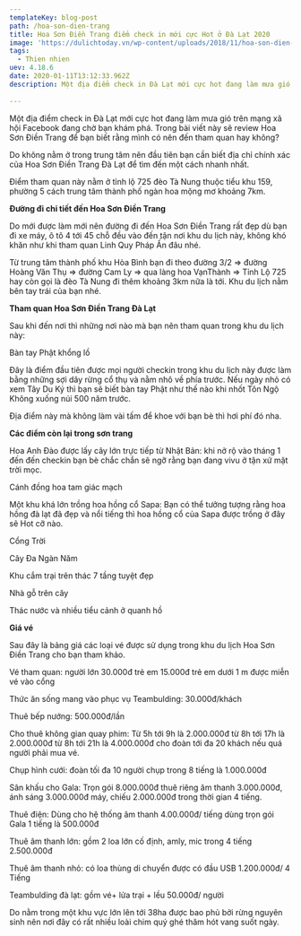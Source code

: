 ```yaml
---
templateKey: blog-post
path: /hoa-son-dien-trang
title: Hoa Sơn Điền Trang điểm check in mới cực Hot ở Đà Lạt 2020
image: 'https://dulichtoday.vn/wp-content/uploads/2018/11/hoa-son-dien-trang-dia-diem-moi-da-lat.jpg' 
tags:
  - Thien nhien
uev: 4.18.6
date: 2020-01-11T13:12:33.962Z
description: Một địa điểm check in Đà Lạt mới cực hot đang làm mưa gió trên mạng xã hội Facebook đang chờ bạn khám phá.
 
---
```


Một địa điểm check in Đà Lạt mới cực hot đang làm mưa gió trên mạng xã hội Facebook đang chờ bạn khám phá. Trong bài viết này sẽ review Hoa Sơn Điền Trang để bạn biết rằng mình có nên đến tham quan hay không?

Do không nằm ở trong trung tâm nên đầu tiên bạn cần biết địa chỉ chính xác của Hoa Sơn Điền Trang Đà Lạt để tìm đến một cách nhanh nhất.

Điểm tham quan này nằm ở tỉnh lộ 725 đèo Tà Nung thuộc tiểu khu 159, phường 5 cách trung tâm thành phố ngàn hoa mộng mơ khoảng 7km.

**Đường đi chi tiết đến Hoa Sơn Điền Trang**

Do mới được làm mới nên đường đi đến Hoa Sơn Điền Trang rất đẹp dù bạn đi xe máy, ô tô 4 tới 45 chỗ đều vào đến tận nơi khu du lịch này, không khó khăn như khi tham quan Linh Quy Pháp Ấn đâu nhé.

Từ trung tâm thành phố khu Hòa Bình bạn đi theo đường 3/2 => đường Hoàng Văn Thụ => đường Cam Ly => qua làng hoa VạnThành => Tỉnh Lộ 725 hay còn gọi là đèo Tà Nung đi thêm khoảng 3km nữa là tới. Khu du lịch nằm bên tay trái của bạn nhé.




**Tham quan Hoa Sơn Điền Trang Đà Lạt**

Sau khi đến nơi thì những nơi nào mà bạn nên tham quan trong khu du lịch này:

Bàn tay Phật khổng lồ

Đây là điểm đầu tiên được mọi người checkin trong khu du lịch này được làm bằng những sợi dây rừng cổ thụ và nằm nhô về phía trước. Nếu ngày nhỏ có xem Tây Du Ký thì bạn sẽ biết bàn tay Phật như thế nào khi nhốt Tôn Ngộ Không xuống núi 500 năm trước.

Địa điểm này mà không làm vài tấm để khoe với bạn bè thì hơi phí đó nha.

**Các điểm còn lại trong sơn trang**

Hoa Anh Đào được lấy cây lớn trực tiếp từ Nhật Bản: khi nở rộ vào tháng 1 đến đến checkin bạn bè chắc chắn sẽ ngỡ rằng bạn đang vivu ở tận xứ mặt trời mọc.

Cánh đồng hoa tam giác mạch

Một khu khá lớn trồng hoa hồng cổ Sapa: Bạn có thể tưởng tượng rằng hoa hồng đà lạt đã đẹp và nổi tiếng thì hoa hồng cổ của Sapa được trồng ở đây sẽ Hot cỡ nào.

Cổng Trời

Cây Đa Ngàn Năm

Khu cắm trại trên thác 7 tầng tuyệt đẹp

Nhà gỗ trên cây

Thác nước và nhiều tiểu cảnh ở quanh hồ


**Giá vé**

Sau đây là bảng giá các loại vé được sử dụng trong khu du lịch Hoa Sơn Điền Trang cho bạn tham khảo.

Vé tham quan: người lớn 30.000đ trẻ em 15.000đ trẻ em dưới 1 m được miễn vé vào cổng

Thức ăn sống mang vào phục vụ Teambulding: 30.000đ/khách

Thuê bếp nướng: 500.000đ/lần

Cho thuê không gian quay phim: Từ 5h tới 9h là 2.000.000đ từ 8h tới 17h là 2.000.000đ từ 8h tới 21h là 4.000.000đ cho đoàn tới đa 20 khách nếu quá người phải mua vé.

Chụp hình cưới: đoàn tối đa 10 người chụp trong 8 tiếng là 1.000.000đ

Sân khấu cho Gala: Trọn gói 8.000.000đ thuê riêng âm thanh 3.000.000đ, ánh sáng 3.000.000đ máy, chiếu 2.000.000đ trong thời gian 4 tiếng.

Thuê điện: Dùng cho hệ thống âm thanh 4.00.000đ/ tiếng dùng trọn gói Gala 1 tiếng là 500.000đ

Thuê âm thanh lớn: gồm 2 loa lớn cố định, amly, mic trong 4 tiếng 2.500.000đ

Thuê âm thanh nhỏ: có loa thùng di chuyển được có đầu USB 1.200.000đ/ 4 Tiếng

Teambulding đà lạt: gồm vé+ lửa trại + lều 50.000đ/ người


Do nằm trong một khu vực lớn lên tới 38ha được bao phủ bởi rừng nguyên sinh nên nơi đây có rất nhiều loài chim quý ghé thăm hót vang suốt ngày.
